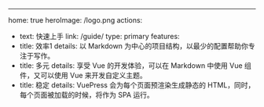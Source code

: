 ---
home: true
heroImage: /logo.png
actions:
- text: 快速上手
  link: /guide/
  type: primary
features:
- title: 效率1
  details: 以 Markdown 为中心的项目结构，以最少的配置帮助你专注于写作。
- title: 多元
  details: 享受 Vue 的开发体验，可以在 Markdown 中使用 Vue 组件，又可以使用 Vue 来开发自定义主题。
- title: 稳定
  details: VuePress 会为每个页面预渲染生成静态的 HTML，同时，每个页面被加载的时候，将作为 SPA 运行。
